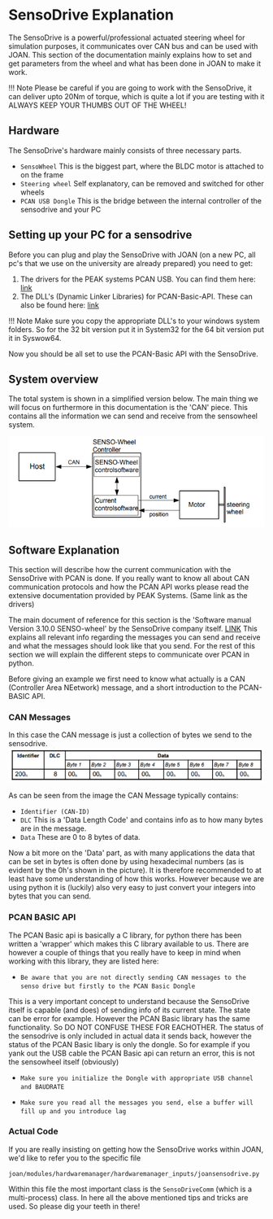 # SensoDrive Explanation
The SensoDrive is a powerful/professional actuated steering wheel for simulation purposes, it communicates over CAN bus and 
can be used with JOAN. This section of the documentation mainly explains how to set and get parameters from the wheel
and what has been done in JOAN to make it work.

!!! Note
    Please be careful if you are going to work with the SensoDrive, it can deliver upto 20Nm of torque, which is quite a lot
    if you are testing with it ALWAYS KEEP YOUR THUMBS OUT OF THE WHEEL!
    
## Hardware
The SensoDrive's hardware mainly consists of three necessary parts.

- `SensoWheel` This is the biggest part, where the BLDC motor is attached to on the frame
- `Steering wheel` Self explanatory, can be removed and switched for other wheels
- `PCAN USB Dongle` This is the bridge between the internal controller of the sensodrive and your PC

## Setting up your PC for a sensodrive
Before you can plug and play the SensoDrive with JOAN (on a new PC, all pc's that we use on the university are already 
prepared) you need to get:

1. The drivers for the PEAK systems PCAN USB. You can find them here: [link](https://www.peak-system.com/PCAN-USB.199.0.html?&L=1)
2. The DLL's (Dynamic Linker Libraries) for PCAN-Basic-API. These can also be found here:  [link](https://www.peak-system.com/PCAN-USB.199.0.html?&L=1)

!!! Note
    Make sure you copy the appropriate DLL's to your windows system folders. So for the 32 bit version put it in System32 for the 64 bit version
    put it in Syswow64.

Now you should be all set to use the PCAN-Basic API with the SensoDrive. 

## System overview
The total system is shown in a simplified version below. The main thing we will focus on furthermore in this documentation is the
'CAN' piece. This contains all the information we can send and receive from the sensowheel system.

![System Overview](imgs/other-sensodrive-setup.png)

## Software Explanation
This section will describe how the current communication with the SensoDrive with PCAN is done. If you really want
to know all about CAN communication protocols and how the PCAN API works please read the extensive documentation
provided by PEAK Systems. (Same link as the drivers)

The main document of reference for this section is the 'Software manual Version 3.10.0 SENSO-wheel' by the SensoDrive company
itself. [LINK](https://www.dropbox.com/s/zzh1kauwl3apl50/SoftwareManual_SENSO-Wheel_v3p20p0.pdf?dl=0) This explains all relevant info regarding the messages you can send and receive and what the messages
should look like that you send. For the rest of this section we will explain the different steps to communicate over 
PCAN in python.

Before giving an example we first need to know what actually is a CAN (Controller Area NEetwork) message, and a short introduction
to the PCAN-BASIC API.

### CAN Messages
In this case the CAN message is just a collection of bytes we send to the sensodrive.
![CAN message layout](imgs/other-sensodrive-canmessage-layout.png)

As can be seen from the image the CAN Message typically contains:

- `Identifier (CAN-ID)`
- `DLC` This is a 'Data Length Code' and contains info as to how many bytes are in the message.
-  `Data` These are 0 to 8 bytes of data.

Now a bit more on the 'Data' part, as with many applications the data that can be set in bytes is often done by using
hexadecimal numbers (as is evident by the 0h's shown in the picture). It is therefore recommended to at least have some understanding of how this works. However 
because we are using python it is (luckily) also very easy to just convert your integers into bytes that you can send.

### PCAN BASIC API
The PCAN Basic api is basically a C library, for python there has been written a 'wrapper' which makes this 
C library available to us. There are however a couple of things that you really have to keep in mind when
working with this library, they are listed here:

- `Be aware that you are not directly sending CAN messages to the senso drive but firstly to the PCAN Basic Dongle`

This is a very important concept to understand because the SensoDrive itself is capable (and does) of sending info of its
current state. The state can be error for example. However the PCAN Basic library has the same functionality. So 
DO NOT CONFUSE THESE FOR EACHOTHER. The status of the sensodrive is only included in actual data it sends back, however
the status of the PCAN Basic libary is only the dongle. So for example if you yank out the USB cable the PCAN Basic 
api can return an error, this is not the sensowheel itself (obviously)

- `Make sure you initialize the Dongle with appropriate USB channel and BAUDRATE`

- `Make sure you read all the messages you send, else a buffer will fill up and you introduce lag`


### Actual Code

If you are really insisting on getting how the SensoDrive works within JOAN, we'd like to refer you to the specific file 

    joan/modules/hardwaremanager/hardwaremanager_inputs/joansensodrive.py

Within this file the most important class is the `SensoDriveComm` (which is a multi-process) class. In here all the above mentioned tips and tricks are used.
So please dig your teeth in there!
